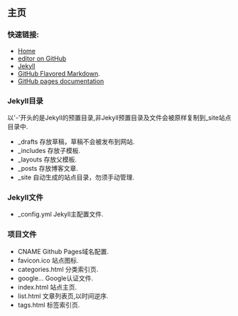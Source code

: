 ## 主页

### 快速链接:

- [Home](https://www.cdroom.net/)
- [editor on GitHub](https://github.com/zxc17/zxc17.github.io/edit/master/README.md)
- [Jekyll](https://jekyllrb.com/)
- [GitHub Flavored Markdown](https://guides.github.com/features/mastering-markdown/).
- [GitHub pages documentation](https://help.github.com/categories/github-pages-basics/)

### Jekyll目录

以'-'开头的是Jekyll的预置目录,非Jekyll预置目录及文件会被原样复制到_site站点目录中.

- _drafts       存放草稿，草稿不会被发布到网站.
- _includes     存放子模板.
- _layouts      存放父模板.
- _posts        存放博客文章.
- _site         自动生成的站点目录，勿须手动管理.

### Jekyll文件

- _config.yml   Jekyll主配置文件.

### 项目文件

- CNAME             Github Pages域名配置.
- favicon.ico       站点图标.
- categories.html   分类索引页.
- google...         Google认证文件.
- index.html        站点主页.
- list.html         文章列表页,以时间逆序.
- tags.html         标签索引页.

